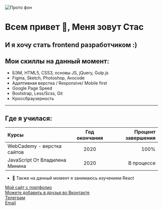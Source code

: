 
![Прото фон](https://rodin-stas.github.io/rodin-stas/images/rodin.png)
 
# Всем привет 👋, Меня зовут Стас
## И я хочу стать frontend разработчиком :)
## Мои скиллы на данный момент:  
+ БЭМ, HTML5, CSS3, основы JS, jQuery, Gulp.js
+ Figma, Sketch, Photoshop, Avocode
+ Адаптивная верстка / Responsive/ Mobile first
+ Google Page Speed
+ Bootstrap, Less/Scss, Git
+ Кроссбраузерность

***

## Где я училася:

Курсы      | Год окончания | Процент завершения
:-------- |:-----:| -------:
WebCademy - верстка сайтов    | 2020   | 100%
JavaScript От Владилена Минина    | 2020     | В процессе

- 🏫 Также на данный момент я занимаюсь изучением  React

[Мой сайт с портфолио](portfolio.cr21188.tmweb.ru)  
[Можете добавить в друзья во Вконтакте](https://vk.com/id283499)  
[Телеграм](https://t.me/stasir)    
[Email](rodinstas@gmail.com)

